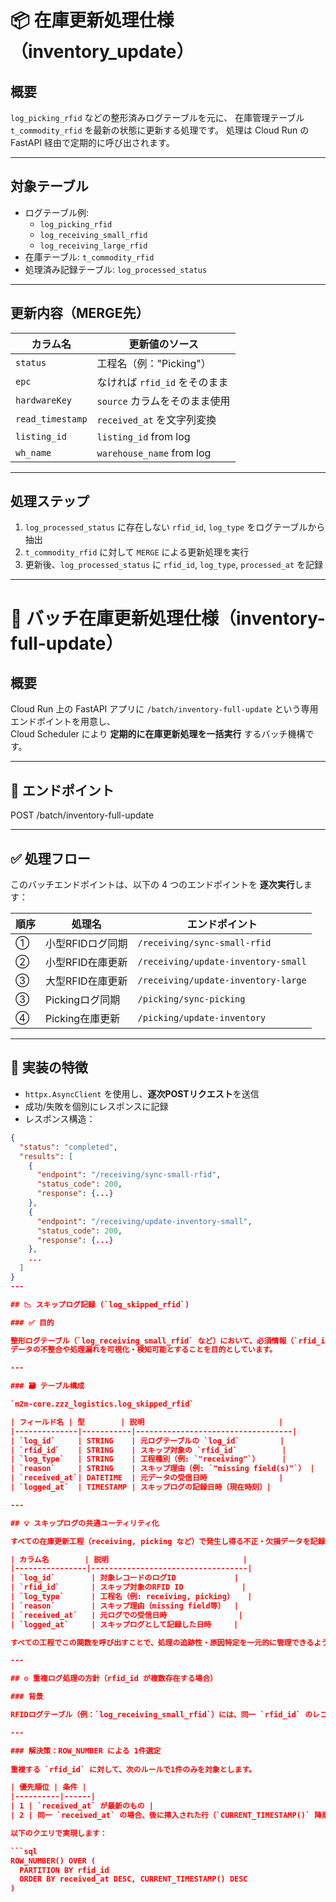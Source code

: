 # 📦 在庫更新処理仕様（inventory_update）

## 概要

`log_picking_rfid` などの整形済みログテーブルを元に、
在庫管理テーブル `t_commodity_rfid` を最新の状態に更新する処理です。
処理は Cloud Run の FastAPI 経由で定期的に呼び出されます。

---

## 対象テーブル

- ログテーブル例:
  - `log_picking_rfid`
  - `log_receiving_small_rfid`
  - `log_receiving_large_rfid`
- 在庫テーブル: `t_commodity_rfid`
- 処理済み記録テーブル: `log_processed_status`

---

## 更新内容（MERGE先）

| カラム名           | 更新値のソース                     |
|--------------------|-----------------------------------|
| `status`           | 工程名（例："Picking"）            |
| `epc`              | なければ `rfid_id` をそのまま     |
| `hardwareKey`      | `source` カラムをそのまま使用      |
| `read_timestamp`   | `received_at` を文字列変換         |
| `listing_id`       | `listing_id` from log             |
| `wh_name`          | `warehouse_name` from log         |

---

## 処理ステップ

1. `log_processed_status` に存在しない `rfid_id`, `log_type` をログテーブルから抽出
2. `t_commodity_rfid` に対して `MERGE` による更新処理を実行
3. 更新後、`log_processed_status` に `rfid_id`, `log_type`, `processed_at` を記録

---
# 🔁 バッチ在庫更新処理仕様（inventory-full-update）

## 概要

Cloud Run 上の FastAPI アプリに `/batch/inventory-full-update` という専用エンドポイントを用意し、  
Cloud Scheduler により **定期的に在庫更新処理を一括実行** するバッチ機構です。

---

## 🔗 エンドポイント

POST /batch/inventory-full-update

---

## ✅ 処理フロー

このバッチエンドポイントは、以下の 4 つのエンドポイントを **逐次実行**します：

| 順序 | 処理名                       | エンドポイント                          |
|------|------------------------------|------------------------------------------|
| ①   | 小型RFIDログ同期             | `/receiving/sync-small-rfid`            |
| ②   | 小型RFID在庫更新             | `/receiving/update-inventory-small`     |
| ③   | 大型RFID在庫更新             | `/receiving/update-inventory-large`     |
| ③   | Pickingログ同期              | `/picking/sync-picking`                 |
| ④   | Picking在庫更新              | `/picking/update-inventory`             |

---

## 🧠 実装の特徴

- `httpx.AsyncClient` を使用し、**逐次POSTリクエスト**を送信
- 成功/失敗を個別にレスポンスに記録
- レスポンス構造：

```json
{
  "status": "completed",
  "results": [
    {
      "endpoint": "/receiving/sync-small-rfid",
      "status_code": 200,
      "response": {...}
    },
    {
      "endpoint": "/receiving/update-inventory-small",
      "status_code": 200,
      "response": {...}
    },
    ...
  ]
}
---

## 📉 スキップログ記録 (`log_skipped_rfid`)

### ✅ 目的

整形ログテーブル（`log_receiving_small_rfid` など）において、必須情報（`rfid_id`, `listing_id`, `warehouse_name`）が欠損しており、在庫更新に進めなかったデータを記録することで、  
データの不整合や処理漏れを可視化・検知可能とすることを目的としています。

---

### 🗃️ テーブル構成

`m2m-core.zzz_logistics.log_skipped_rfid`

| フィールド名 | 型        | 説明                              |
|--------------|-----------|-----------------------------------|
| `log_id`     | STRING    | 元ログテーブルの `log_id`         |
| `rfid_id`    | STRING    | スキップ対象の `rfid_id`          |
| `log_type`   | STRING    | 工程種別（例: `"receiving"`）     |
| `reason`     | STRING    | スキップ理由（例: `"missing field(s)"`） |
| `received_at`| DATETIME  | 元データの受信日時                |
| `logged_at`  | TIMESTAMP | スキップログの記録日時（現在時刻）|

---

## 💡 スキップログの共通ユーティリティ化

すべての在庫更新工程（receiving, picking など）で発生し得る不正・欠損データを記録するため、共通関数 `log_skipped_rows()` を `utils/logging_utils.py` に定義。

| カラム名        | 説明                              |
|----------------|-----------------------------------|
| `log_id`        | 対象レコードのログID             |
| `rfid_id`       | スキップ対象のRFID ID             |
| `log_type`      | 工程名（例: receiving, picking）   |
| `reason`        | スキップ理由（missing field等）  |
| `received_at`   | 元ログでの受信日時                |
| `logged_at`     | スキップログとして記録した日時     |

すべての工程でこの関数を呼び出すことで、処理の追跡性・原因特定を一元的に管理できるようになる。

---

## ⚙️ 重複ログ処理の方針（rfid_id が複数存在する場合）

### 背景

RFIDログテーブル（例：`log_receiving_small_rfid`）には、同一 `rfid_id` のレコードが複数登録されているケースがあります。これらがすべて未処理状態である場合、BigQuery の `MERGE` にて「1行に対して複数行がマッチする」というエラーが発生します。

---

### 解決策：ROW_NUMBER による 1件選定
 
重複する `rfid_id` に対して、次のルールで1件のみを対象とします。

| 優先順位 | 条件 |
|----------|------|
| 1 | `received_at` が最新のもの |
| 2 | 同一 `received_at` の場合、後に挿入された行（`CURRENT_TIMESTAMP()` 降順） |

以下のクエリで実現します：

```sql
ROW_NUMBER() OVER (
  PARTITION BY rfid_id
  ORDER BY received_at DESC, CURRENT_TIMESTAMP() DESC
)
